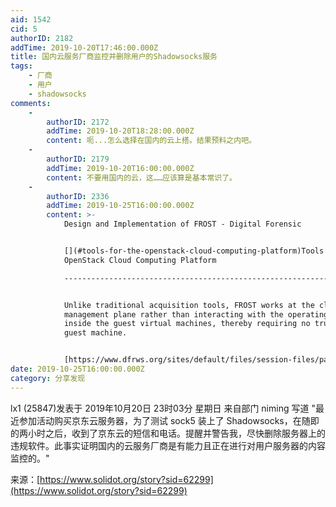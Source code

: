 ```yaml
---
aid: 1542
cid: 5
authorID: 2182
addTime: 2019-10-20T17:46:00.000Z
title: 国内云服务厂商监控并删除用户的Shadowsocks服务
tags:
    - 厂商
    - 用户
    - shadowsocks
comments:
    -
        authorID: 2172
        addTime: 2019-10-20T18:28:00.000Z
        content: 呃...怎么选择在国内的云上搭。结果预料之内吧。
    -
        authorID: 2179
        addTime: 2019-10-20T16:00:00.000Z
        content: 不要用国内的云，这……应该算是基本常识了。
    -
        authorID: 2336
        addTime: 2019-10-25T16:00:00.000Z
        content: >-
            Design and Implementation of FROST - Digital Forensic


            [](#tools-for-the-openstack-cloud-computing-platform)Tools for the
            OpenStack Cloud Computing Platform

            -----------------------------------------------------------------------------------------------------


            Unlike traditional acquisition tools, FROST works at the cloud
            management plane rather than interacting with the operating system
            inside the guest virtual machines, thereby requiring no trust in the
            guest machine.


            [https://www.dfrws.org/sites/default/files/session-files/paper-design\_and\_implementation\_of\_frost\_-\_digital\_forensic\_tools\_for\_the\_openstack\_cloud\_computing\_platform.pdf](https://www.dfrws.org/sites/default/files/session-files/paper-design_and_implementation_of_frost_-_digital_forensic_tools_for_the_openstack_cloud_computing_platform.pdf)
date: 2019-10-25T16:00:00.000Z
category: 分享发现
---
```


lx1 (25847)发表于 2019年10月20日 23时03分 星期日 来自部门 niming 写道 "最近参加活动购买京东云服务器，为了测试 sock5 装上了 Shadowsocks，在随即的两小时之后，收到了京东云的短信和电话。提醒并警告我，尽快删除服务器上的违规软件。此事实证明国内的云服务厂商是有能力且正在进行对用户服务器的内容监控的。"

来源：[https://www.solidot.org/story?sid=62299](https://www.solidot.org/story?sid=62299)
